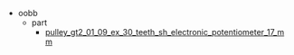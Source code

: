 * oobb
  * part
    * [pulley_gt2_01_09_ex_30_teeth_sh_electronic_potentiometer_17_mm](oobb/part/pulley_gt2_01_09_ex_30_teeth_sh_electronic_potentiometer_17_mm)
